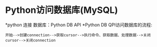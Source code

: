 Python访问数据库(MySQL)
========
*python 连接 数据库：Python DB API
*Python DB QPI访问数据库的流程:
```
开始-->创建connection-->获取cursor-->执行命令、获取数据、处理数据-->关闭cursor-->关闭connection
```
